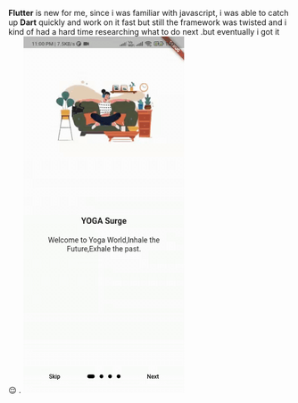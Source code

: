  **Flutter** is new for me, since i was familiar  with javascript, i was able to catch up  **Dart** quickly and work on it fast but still the framework was twisted  and i kind of had a hard time researching what to do next .but eventually i got it 😌 .
 ![flutter_sreen_rec](https://raw.githubusercontent.com/iamrahulrnair/amfoss-tasks/main/task-06/flutter_gif.gif?token=ANK33JVOWDD5AOQ2ELPOZKDBN4F64)
